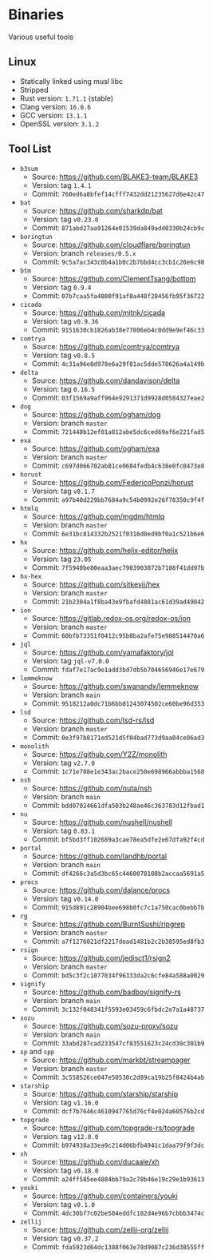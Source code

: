 # Binaries

Various useful tools

## Linux

- Statically linked using musl libc
- Stripped
- Rust version: `1.71.1` (stable)
- Clang version: `16.0.6`
- GCC version: `13.1.1`
- OpenSSL version: `3.1.2`

## Tool List

- `b3sum`
  - Source: https://github.com/BLAKE3-team/BLAKE3
  - Version: tag `1.4.1`
  - Commit: `760ed6a8bfef14cfff7432dd21235627d6e42c47`
- `bat`
  - Source: https://github.com/sharkdp/bat
  - Version: tag `v0.23.0`
  - Commit: `871abd27aa91264e01539da849add0330b24cb9c`
- `boringtun`
  - Source: https://github.com/cloudflare/boringtun
  - Version: branch `releases/0.5.x`
  - Commit: `9c5a7ac343c0b4a1b0c2b7bbd4cc3cb1c20e6c98`
- `btm`
  - Source: https://github.com/ClementTsang/bottom
  - Version: tag `0.9.4`
  - Commit: `07b7caa5fa4080f91af8a448f28456fb95f36722`
- `cicada`
  - Source: https://github.com/mitnk/cicada
  - Version: tag `v0.9.36`
  - Commit: `9151630cb1826ab38e77806eb4c0dd9e9ef46c33`
- `comtrya`
  - Source: https://github.com/comtrya/comtrya
  - Version: tag `v0.8.5`
  - Commit: `4c31a96e8d978e6a29f81ac5dde578626a4a149b`
- `delta`
  - Source: https://github.com/dandavison/delta
  - Version: tag `0.16.5`
  - Commit: `03f1569a9aff964e9291371d9928d0584327eae2`
- `dog`
  - Source: https://github.com/ogham/dog
  - Version: branch `master`
  - Commit: `721440b12ef01a812abe5dc6ced69af6e221fad5`
- `exa`
  - Source: https://github.com/ogham/exa
  - Version: branch `master`
  - Commit: `c697d066702ab81ce0684fedb4c638e0fc0473e8`
- `horust`
  - Source: https://github.com/FedericoPonzi/horust
  - Version: tag `v0.1.7`
  - Commit: `a97b40d229bb7684a9c54b0992e26f78350c9f4f`
- `htmlq`
  - Source: https://github.com/mgdm/htmlq
  - Version: branch `master`
  - Commit: `6e31bc814332b2521f0316d0ed9bf0a1c521b6e6`
- `hx`
  - Source: https://github.com/helix-editor/helix
  - Version: tag `23.05`
  - Commit: `7f5940be80eaa3aec7903903072b7108f41dd97b`
- `hx-hex`
  - Source: https://github.com/sitkevij/hex
  - Version: branch `master`
  - Commit: `21b2304a1f8ba43e9fbafd4881ac61d39ad49042`
- `ion`
  - Source: https://gitlab.redox-os.org/redox-os/ion
  - Version: branch `master`
  - Commit: `60bfb73351f0412c95b8ba2afe75e988514470a6`
- `jql`
  - Source: https://github.com/yamafaktory/jql
  - Version: tag `jql-v7.0.0`
  - Commit: `fdaf7e17ac9e1add3bd7db5b704656946e17e679`
- `lemmeknow`
  - Source: https://github.com/swanandx/lemmeknow
  - Version: branch `main`
  - Commit: `9518212a0dc71b6bb01243074502ce60be96d353`
- `lsd`
  - Source: https://github.com/lsd-rs/lsd
  - Version: branch `master`
  - Commit: `0e3f97b8171ed521d5f84bad773d9aa04ce06ad3`
- `monolith`
  - Source: https://github.com/Y2Z/monolith
  - Version: tag `v2.7.0`
  - Commit: `1c71e708e1e343ac2bace250e698966abbba1568`
- `nsh`
  - Source: https://github.com/nuta/nsh
  - Version: branch `main`
  - Commit: `bdd07024661dfa503b248ae46c363783d12fbad1`
- `nu`
  - Source: https://github.com/nushell/nushell
  - Version: tag `0.83.1`
  - Commit: `bf5bd3ff102689a3cae78ea5dfe2e67dfa92f4cd`
- `portal`
  - Source: https://github.com/landhb/portal
  - Version: branch `main`
  - Commit: `df4266c3a5d3bc65c4460078108b2accaa5691a5`
- `procs`
  - Source: https://github.com/dalance/procs
  - Version: tag `v0.14.0`
  - Commit: `915d891c28904bee698b0fc7c1a750cac0bebb7b`
- `rg`
  - Source: https://github.com/BurntSushi/ripgrep
  - Version: branch `master`
  - Commit: `a7f1276021df2217dead1481b2c2b38595ed8fb3`
- `rsign`
  - Source: https://github.com/jedisct1/rsign2
  - Version: branch `master`
  - Commit: `bd5c3f2c1077034f96333da2c6cfe84a588a0029`
- `signify`
  - Source: https://github.com/badboy/signify-rs
  - Version: branch `main`
  - Commit: `3c132f048341f5593e03459c6fbdc2e7a1a48737`
- `sozu`
  - Source: https://github.com/sozu-proxy/sozu
  - Version: branch `main`
  - Commit: `33abd287cad233547cf83551623c24cd30c301b9`
- `sp` and `spp`
  - Source: https://github.com/markbt/streampager
  - Version: branch `master`
  - Commit: `3c558526ce047e50530c2d89ca19b25f8424b4ab`
- `starship`
  - Source: https://github.com/starship/starship
  - Version: tag `v1.16.0`
  - Commit: `dcf7b7646c4610947765d76cf4e024a60576b2cd`
- `topgrade`
  - Source: https://github.com/topgrade-rs/topgrade
  - Version: tag `v12.0.0`
  - Commit: `b974938a33ea9c214d06bfb4941c1daa79f9f3dc`
- `xh`
  - Source: https://github.com/ducaale/xh
  - Version: tag `v0.18.0`
  - Commit: `a24ff585ee4884bb79a2c78b46e19c29e1b93613`
- `youki`
  - Source: https://github.com/containers/youki
  - Version: tag `v0.1.0`
  - Commit: `4dc30bf7c02be584eddfc182d4e96b7cbbb3474c`
- `zellij`
  - Source: https://github.com/zellij-org/zellij
  - Version: tag `v0.37.2`
  - Commit: `fda5923d64dc1388f063e78d9087c236d38555ff`
